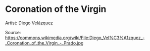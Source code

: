 # <hro-localize>Coronation of the Virgin</hro-localize>

<hro-localize>Artist</hro-localize>: Diego Velázquez

<hro-localize>Source</hro-localize>: <https://commons.wikimedia.org/wiki/File:Diego_Vel%C3%A1zquez_-_Coronation_of_the_Virgin_-_Prado.jpg>